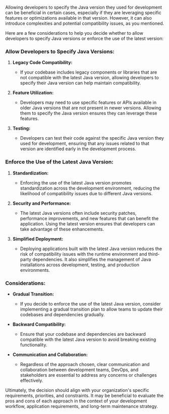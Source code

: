 Allowing developers to specify the Java version they used for development can be beneficial in certain cases, especially if they are leveraging specific features or optimizations available in that version. However, it can also introduce complexities and potential compatibility issues, as you mentioned.

Here are a few considerations to help you decide whether to allow developers to specify Java versions or enforce the use of the latest version:

### Allow Developers to Specify Java Versions:
1. **Legacy Code Compatibility:**
   - If your codebase includes legacy components or libraries that are not compatible with the latest Java version, allowing developers to specify their Java version can help maintain compatibility.
   
2. **Feature Utilization:**
   - Developers may need to use specific features or APIs available in older Java versions that are not present in newer versions. Allowing them to specify the Java version ensures they can leverage these features.

3. **Testing:**
   - Developers can test their code against the specific Java version they used for development, ensuring that any issues related to that version are identified early in the development process.

### Enforce the Use of the Latest Java Version:
1. **Standardization:**
   - Enforcing the use of the latest Java version promotes standardization across the development environment, reducing the likelihood of compatibility issues due to different Java versions.

2. **Security and Performance:**
   - The latest Java versions often include security patches, performance improvements, and new features that can benefit the application. Using the latest version ensures that developers can take advantage of these enhancements.

3. **Simplified Deployment:**
   - Deploying applications built with the latest Java version reduces the risk of compatibility issues with the runtime environment and third-party dependencies. It also simplifies the management of Java installations across development, testing, and production environments.

### Considerations:
- **Gradual Transition:**
   - If you decide to enforce the use of the latest Java version, consider implementing a gradual transition plan to allow teams to update their codebases and dependencies gradually.
   
- **Backward Compatibility:**
   - Ensure that your codebase and dependencies are backward compatible with the latest Java version to avoid breaking existing functionality.

- **Communication and Collaboration:**
   - Regardless of the approach chosen, clear communication and collaboration between development teams, DevOps, and stakeholders are essential to address any concerns or challenges effectively.

Ultimately, the decision should align with your organization's specific requirements, priorities, and constraints. It may be beneficial to evaluate the pros and cons of each approach in the context of your development workflow, application requirements, and long-term maintenance strategy.
